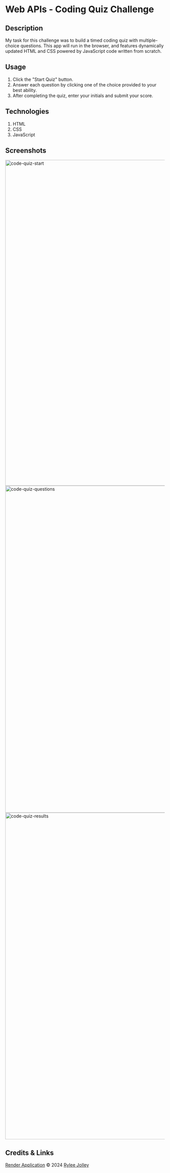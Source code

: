 # Web APIs - Coding Quiz Challenge

  ## Description

  My task for this challenge was to build a timed coding quiz with multiple-choice questions. This app will run in the browser, and features dynamically updated HTML and CSS     powered by JavaScript code written from scratch.

  ## Usage

  1. Click the "Start Quiz" button.
  2. Answer each question by clicking one of the choice provided to your best ability.
  3. After completing the quiz, enter your initials and submit your score.

  ## Technologies

  1. HTML
  2. CSS
  3. JavaScript

  ## Screenshots
  
  <img width="1025" alt="code-quiz-start" src="https://github.com/ryloaf/api-coding-quiz/assets/151485696/a5bf277a-c485-4126-8925-2bbc89a707b6">
  <img width="1029" alt="code-quiz-questions" src="https://github.com/ryloaf/api-coding-quiz/assets/151485696/74da88ce-7c08-4229-8514-b4ad284fe511">
  <img width="1028" alt="code-quiz-results" src="https://github.com/ryloaf/api-coding-quiz/assets/151485696/688292fd-a822-4230-a6c8-5faf6b638c71">

  ## Credits & Links

  [Render Application](https://ryloaf.github.io/api-coding-quiz/)
  © 2024 [Rylee Jolley](https://github.com/ryloaf)
